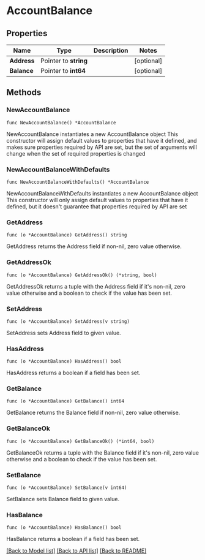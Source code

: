 # AccountBalance

## Properties

Name | Type | Description | Notes
------------ | ------------- | ------------- | -------------
**Address** | Pointer to **string** |  | [optional] 
**Balance** | Pointer to **int64** |  | [optional] 

## Methods

### NewAccountBalance

`func NewAccountBalance() *AccountBalance`

NewAccountBalance instantiates a new AccountBalance object
This constructor will assign default values to properties that have it defined,
and makes sure properties required by API are set, but the set of arguments
will change when the set of required properties is changed

### NewAccountBalanceWithDefaults

`func NewAccountBalanceWithDefaults() *AccountBalance`

NewAccountBalanceWithDefaults instantiates a new AccountBalance object
This constructor will only assign default values to properties that have it defined,
but it doesn't guarantee that properties required by API are set

### GetAddress

`func (o *AccountBalance) GetAddress() string`

GetAddress returns the Address field if non-nil, zero value otherwise.

### GetAddressOk

`func (o *AccountBalance) GetAddressOk() (*string, bool)`

GetAddressOk returns a tuple with the Address field if it's non-nil, zero value otherwise
and a boolean to check if the value has been set.

### SetAddress

`func (o *AccountBalance) SetAddress(v string)`

SetAddress sets Address field to given value.

### HasAddress

`func (o *AccountBalance) HasAddress() bool`

HasAddress returns a boolean if a field has been set.

### GetBalance

`func (o *AccountBalance) GetBalance() int64`

GetBalance returns the Balance field if non-nil, zero value otherwise.

### GetBalanceOk

`func (o *AccountBalance) GetBalanceOk() (*int64, bool)`

GetBalanceOk returns a tuple with the Balance field if it's non-nil, zero value otherwise
and a boolean to check if the value has been set.

### SetBalance

`func (o *AccountBalance) SetBalance(v int64)`

SetBalance sets Balance field to given value.

### HasBalance

`func (o *AccountBalance) HasBalance() bool`

HasBalance returns a boolean if a field has been set.


[[Back to Model list]](../README.md#documentation-for-models) [[Back to API list]](../README.md#documentation-for-api-endpoints) [[Back to README]](../README.md)


